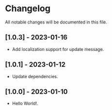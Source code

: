 # Changelog

All notable changes will be documented in this file.

## [1.0.3] - 2023-01-16

* Add localization support for update message.

## [1.0.1] - 2023-01-12

* Update dependencies.

## [1.0.0] - 2023-01-10

* Hello World!.
